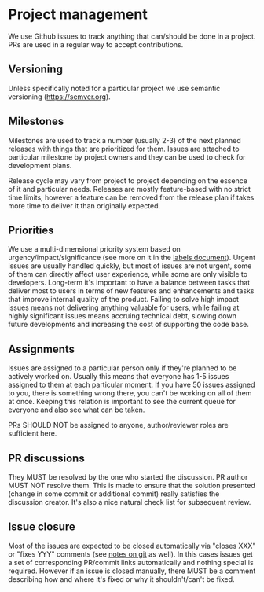 # Project management

We use Github issues to track anything that can/should be done in a project.
PRs are used in a regular way to accept contributions.

## Versioning

Unless specifically noted for a particular project we use semantic versioning
(https://semver.org).

## Milestones

Milestones are used to track a number (usually 2-3) of the next planned
releases with things that are prioritized for them. Issues are attached to
particular milestone by project owners and they can be used to check for
development plans.

Release cycle may vary from project to project depending on the essence of it
and particular needs. Releases are mostly feature-based with no strict time
limits, however a feature can be removed from the release plan if takes more
time to deliver it than originally expected.

## Priorities

We use a multi-dimensional priority system based on urgency/impact/significance
(see more on it in the [labels document](labels.md)). Urgent issues are usually
handled quickly, but most of issues are not urgent, some of them can directly
affect user experience, while some are only visible to developers. Long-term
it's important to have a balance between tasks that deliver most to users in
terms of new features and enhancements and tasks that improve internal quality
of the product. Failing to solve high impact issues means not delivering
anything valuable for users, while failing at highly significant issues means
accruing technical debt, slowing down future developments and increasing the
cost of supporting the code base.

## Assignments

Issues are assigned to a particular person only if they're planned to be
actively worked on. Usually this means that everyone has 1-5 issues assigned
to them at each particular moment. If you have 50 issues assigned to you,
there is something wrong there, you can't be working on all of them at once.
Keeping this relation is important to see the current queue for everyone and
also see what can be taken.

PRs SHOULD NOT be assigned to anyone, author/reviewer roles are sufficient
here.

## PR discussions

They MUST be resolved by the one who started the discussion. PR author MUST
NOT resolve them. This is made to ensure that the solution presented (change
in some commit or additional commit) really satisfies the discussion
creator. It's also a nice natural check list for subsequent review.

## Issue closure

Most of the issues are expected to be closed automatically via "closes XXX" or
"fixes YYY" comments (see [notes on git](git.md) as well). In this cases
issues get a set of corresponding PR/commit links automatically and nothing
special is required. However if an issue is closed manually, there MUST be
a comment describing how and where it's fixed or why it shouldn't/can't be
fixed.
